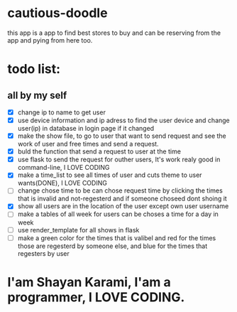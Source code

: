 # cautious-doodle
this app is a app to find best stores to buy and can be reserving from the app and pying from here too.

# todo list:

## all by my self
- [x] change ip to name to get user
- [x] use device information and ip adress to find the user device and change user(ip) in database in login page if it changed
- [x] make the show file, to go to user that want to send request and see the work of user and free times and send a request.
- [x] buld the function that send a request to user at the time
- [x] use flask to send the request for outher users, It's work realy good in command-line, I LOVE CODING
- [x] make a time_list to see all times of user and cuts theme to user wants(DONE), I LOVE CODING
- [ ] change chose time to be can chose request time by clicking the times that is invalid and not-regesterd and if someone choseed dont shoing it
- [x] show all users are in the location of the user except own user username
- [ ] make a tables of all week for users can be choses a time for a day in week
- [ ] use render_template for all shows in flask
- [ ] make a green color for the times that is valibel and red for the times those are regesterd by someone else, and blue for the times that regesters by user

# I'am Shayan Karami, I'am a programmer, I LOVE CODING.

